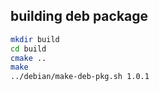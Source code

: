 ## building deb package
```bash
mkdir build
cd build
cmake ..
make
../debian/make-deb-pkg.sh 1.0.1
```
